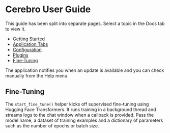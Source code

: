 # Cerebro User Guide

This guide has been split into separate pages. Select a topic in the Docs tab to view it.

- [Getting Started](getting_started.md)
- [Application Tabs](app_tabs.md)
- [Configuration](configuration.md)
- [Plugins](plugins.md)
- [Fine-Tuning](#fine-tuning)

The application notifies you when an update is available and you can check manually from the Help menu.

## Fine-Tuning

The `start_fine_tune()` helper kicks off supervised fine-tuning using Hugging
Face Transformers. It runs training in a background thread and streams logs to
the chat window when a callback is provided. Pass the model name, a dataset of
training examples and a dictionary of parameters such as the number of epochs or
batch size.
